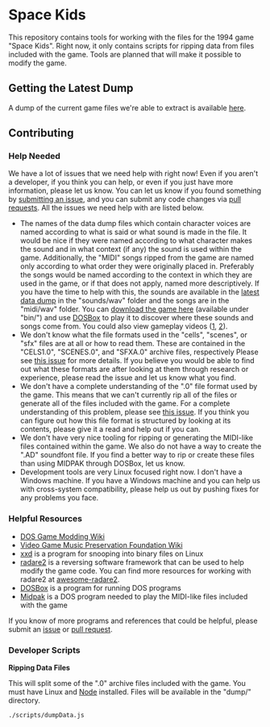 # Space Kids

This repository contains tools for working with the files for the 1994 game "Space Kids".
Right now, it only contains scripts for ripping data from files included with the game.
Tools are planned that will make it possible to modify the game.

## Getting the Latest Dump

A dump of the current game files we're able to extract is available [here](https://github.com/rbong/space-kids/releases/tag/v0.0.0).

## Contributing

### Help Needed

We have a lot of issues that we need help with right now!
Even if you aren't a developer, if you think you can help, or even if you just have more information, please let us know.
You can let us know if you found something by [submitting an issue](https://github.com/rbong/space-kids/issues/new), and you can submit any code changes via [pull requests](https://help.github.com/articles/creating-a-pull-request/).
All the issues we need help with are listed below.

  - The names of the data dump files which contain character voices are named according to what is said or what sound is made in the file.
    It would be nice if they were named according to what character makes the sound and in what context (if any) the sound is used within the game.
    Additionally, the "MIDI" songs ripped from the game are named only according to what order they were originally placed in.
    Preferably the songs would be named according to the context in which they are used in the game, or if that does not apply, named more descriptively.
    If you have the time to help with this, the sounds are available in the [latest data dump](https://github.com/rbong/space-kids/releases/tag/v0.0.0) in the "sounds/wav" folder and the songs are in the "midi/wav" folder.
    You can [download the game here](https://github.com/rbong/space-kids/archive/master.zip) (available under "bin/") and use [DOSBox](https://www.dosbox.com/) to play it to discover where these sounds and songs come from.
    You could also view gameplay videos ([1](https://youtu.be/GqXl8nAMVkQ), [2](https://youtu.be/jgD-ELVHoVI)).
  - We don't know what the file formats used in the "cells", "scenes", or "sfx" files are at all or how to read them.
    These are contained in the "CELS1.0", "SCENES.0", and "SFXA.0" archive files, respectively
    Please see [this issue](https://github.com/rbong/space-kids/issues/2) for more details.
    If you believe you would be able to find out what these formats are after looking at them through research or experience, please read the issue and let us know what you find.
  - We don't have a complete understanding of the ".0" file format used by the game.
    This means that we can't currently rip all of the files or generate all of the files included with the game.
    For a complete understanding of this problem, please see [this issue](https://github.com/rbong/space-kids/issues/1).
    If you think you can figure out how this file format is structured by looking at its contents, please give it a read and help out if you can.
  - We don't have very nice tooling for ripping or generating the MIDI-like files contained within the game.
    We also do not have a way to create the ".AD" soundfont file.
    If you find a better way to rip or create these files than using MIDPAK through DOSBox, let us know.
  - Development tools are very Linux focused right now.
    I don't have a Windows machine.
    If you have a Windows machine and you can help us with cross-system compatibility, please help us out by pushing fixes for any problems you face.

### Helpful Resources

  - [DOS Game Modding Wiki](http://www.shikadi.net/moddingwiki/Main_Page)
  - [Video Game Music Preservation Foundation Wiki](http://www.vgmpf.com/Wiki/index.php)
  - [xxd](https://linux.die.net/man/1/xxd) is a program for snooping into binary files on Linux
  - [radare2](http://beta.rada.re/en/latest/) is a reversing software framework that can be used to help modify the game code.
    You can find more resources for working with radare2 at [awesome-radare2](https://github.com/dukebarman/awesome-radare2).
  - [DOSBox](https://www.dosbox.com/) is a program for running DOS programs
  - [Midpak](http://www.vgmpf.com/Wiki/index.php?title=Midpak) is a DOS program needed to play the MIDI-like files included with the game

If you know of more programs and references that could be helpful, please submit an [issue](https://github.com/rbong/space-kids/issues/new) or [pull request](https://help.github.com/articles/creating-a-pull-request/).

### Developer Scripts

**Ripping Data Files**

This will split some of the ".0" archive files included with the game.
You must have Linux and [Node](https://nodejs.org/) installed.
Files will be available in the "dump/" directory.

```bash
./scripts/dumpData.js
```
